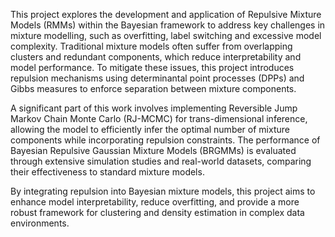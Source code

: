 This project explores the development and application of Repulsive Mixture Models (RMMs) within the Bayesian framework to address key challenges in mixture modelling, such as overfitting, label switching and excessive model complexity. Traditional mixture models often suffer from overlapping clusters and redundant components, which reduce interpretability and model performance. To mitigate these issues, this project introduces repulsion mechanisms using determinantal point processes (DPPs) and Gibbs measures to enforce separation between mixture components.

A significant part of this work involves implementing Reversible Jump Markov Chain Monte Carlo (RJ-MCMC) for trans-dimensional inference, allowing the model to efficiently infer the optimal number of mixture components while incorporating repulsion constraints. The performance of Bayesian Repulsive Gaussian Mixture Models (BRGMMs) is evaluated through extensive simulation studies and real-world datasets, comparing their effectiveness to standard mixture models.

By integrating repulsion into Bayesian mixture models, this project aims to enhance model interpretability, reduce overfitting, and provide a more robust framework for clustering and density estimation in complex data environments.
